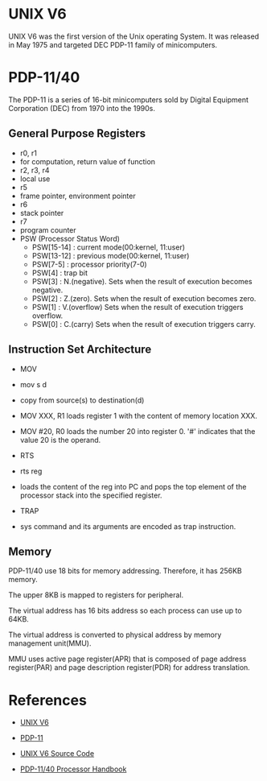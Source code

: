 # UNIX V6

UNIX V6 was the first version of the Unix operating System. It was released in May 1975 and targeted DEC PDP-11 family of minicomputers.

# PDP-11/40

The PDP-11 is a series of 16-bit minicomputers sold by Digital Equipment Corporation (DEC) from 1970 into the 1990s.

## General Purpose Registers

- r0, r1
 - for computation, return value of function
- r2, r3, r4
 - local use
- r5
 - frame pointer, environment pointer
- r6
 - stack pointer
- r7
 - program counter
- PSW (Processor Status Word)
  - PSW[15-14] : current mode(00:kernel, 11:user)
  - PSW[13-12] : previous mode(00:kernel, 11:user)
  - PSW[7-5] : processor priority(7-0)
  - PSW[4] : trap bit
  - PSW[3] : N.(negative).
             Sets when the result of execution becomes negative.
  - PSW[2] : Z.(zero).
             Sets when the result of execution becomes zero.
  - PSW[1] : V.(overflow)
             Sets when the result of execution triggers overflow.
  - PSW[0] : C.(carry)
             Sets when the result of execution triggers carry.

## Instruction Set Architecture

- MOV
 - mov s d
 - copy from source(s) to destination(d)
 - MOV XXX, R1 loads register 1 with the content of memory location XXX.
 - MOV #20, R0 loads the number 20 into register 0. '#' indicates that the value 20 is the operand.

- RTS
 - rts reg
 - loads the content of the reg into PC and pops the top element of the processor stack into the specified register.

- TRAP
 - sys command and its arguments are encoded as trap instruction.

## Memory

PDP-11/40 use 18 bits for memory addressing. Therefore, it has 256KB memory.

The upper 8KB is mapped to registers for peripheral.

The virtual address has 16 bits address so each process can use up to 64KB.

The virtual address is converted to physical address by memory management unit(MMU).

MMU uses active page register(APR) that is composed of page address register(PAR) and page description register(PDR) for address translation.

# References
- <a href="http://en.wikipedia.org/wiki/Version_6_Unix">UNIX V6</a>

- <a href="http://en.wikipedia.org/wiki/PDP-11">PDP-11</a>

- <a href="http://minnie.tuhs.org/Archive/PDP-11/Distributions/research/Dennis_v6/">UNIX V6 Source Code</a>

- <a href="http://pdos.csail.mit.edu/6.828/2005/readings/pdp11-40.pdf">PDP-11/40 Processor Handbook</a>
